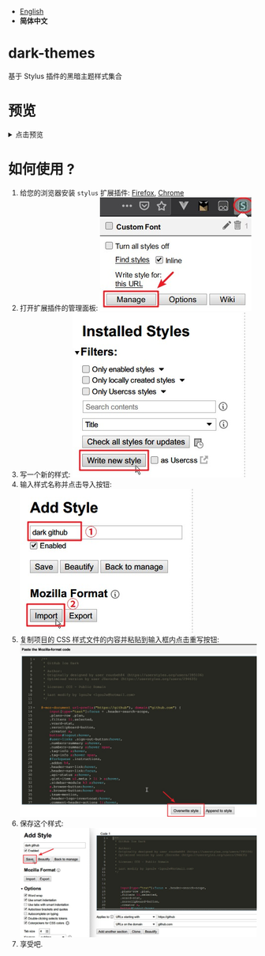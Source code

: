 - [English](README.md)
- **简体中文**

# dark-themes
基于 Stylus 插件的黑暗主题样式集合

# 预览

<details>
<summary>点击预览</summary>

* 暗黑 GitHub

![dark-github-user](./.images/dark-github-user.jpg)

![dark-github-organization](./.images/dark-github-organization.jpg)

* 暗黑谷歌翻译 (CN)

![dark-google-translate](./.images/dark-google-translate.jpg)

</details>

# 如何使用 ?

1. 给您的浏览器安装 `stylus` 扩展插件: [Firefox](https://addons.mozilla.org/en-US/firefox/addon/styl-us/), [Chrome](https://chrome.google.com/webstore/detail/stylus/clngdbkpkpeebahjckkjfobafhncgmne)
2. 打开扩展插件的管理面板:
![stylus-manage](./.images/stylus-manage.jpg)
3. 写一个新的样式:
![stylus-write](./.images/stylus-write.jpg)
4. 输入样式名称并点击导入按钮:
![stylus-add](./.images/stylus-add.jpg)
5. 复制项目的 CSS 样式文件的内容并粘贴到输入框内点击重写按钮:
![stylus-import](./.images/stylus-import.jpg)
6. 保存这个样式:
![stylus-save](./.images/stylus-save.jpg)
7. 享受吧.
